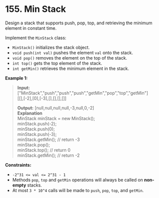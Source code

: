 # 155. Min Stack

Design a stack that supports push, pop, top, and retrieving the minimum element in constant time.

Implement the `MinStack` class:

* `MinStack()` initializes the stack object.
* `void push(int val)` pushes the element `val` onto the stack.
* `void pop()` removes the element on the top of the stack.
* `int top()` gets the top element of the stack.
* `int getMin()` retrieves the minimum element in the stack.

**Example 1:**
> **Input:**  
> ["MinStack","push","push","push","getMin","pop","top","getMin"]  
> [[],[-2],[0],[-3],[],[],[],[]]  
>  
> **Output:** [null,null,null,null,-3,null,0,-2]  
> **Explanation**  
> MinStack minStack = new MinStack();  
> minStack.push(-2);  
> minStack.push(0);  
> minStack.push(-3);  
> minStack.getMin(); // return -3  
> minStack.pop();  
> minStack.top();    // return 0  
> minStack.getMin(); // return -2  

**Constraints:**
* `-2^31 <= val <= 2^31 - 1`
* Methods `pop`, `top` and `getMin` operations will always be called on **non-empty** stacks.
* At most `3 * 10^4` calls will be made to `push`, `pop`, `top`, and `getMin`.
